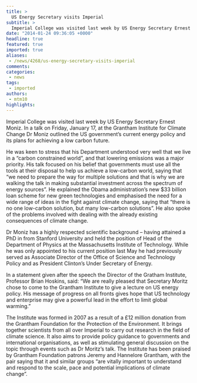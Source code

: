 ```yaml
---
title: >
  US Energy Secretary visits Imperial
subtitle: >
  Imperial College was visited last week by US Energy Secretary Ernest Moniz. In a talk on Friday, January 17, at the Grantham Institute for Climate Change Dr Moniz outlined the US government’s current energy policy and its plans for achieving a low carbon future.
date: "2014-01-24 09:36:05 +0000"
headline: true
featured: true
imported: true
aliases:
 - /news/4268/us-energy-secretary-visits-imperial
comments:
categories:
 - news
tags:
 - imported
authors:
 - mtm10
highlights:
---
```


Imperial College was visited last week by US Energy Secretary Ernest Moniz. In a talk on Friday, January 17, at the Grantham Institute for Climate Change Dr Moniz outlined the US government’s current energy policy and its plans for achieving a low carbon future.

He was keen to stress that his Department understood very well that we live in a “carbon constrained world”, and that lowering emissions was a major priority. His talk focused on his belief that governments must use all the tools at their disposal to help us achieve a low-carbon world, saying that “we need to prepare the way for multiple solutions and that is why we are walking the talk in making substantial investment across the spectrum of energy sources”. He explained the Obama administration’s new $33 billion loan scheme for new green technologies and emphasised the need for a wide range of ideas in the fight against climate change, saying that “there is no one low-carbon solution, but many low-carbon solutions”. He also spoke of the problems involved with dealing with the already existing consequences of climate change.

Dr Moniz has a highly respected scientific background – having attained a PhD in from Stanford University and held the position of Head of the Department of Physics at the Massachusetts Institute of Technology. While he was only appointed to his current position last May he had previously served as Associate Director of the Office of Science and Technology Policy and as President Clinton’s Under Secretary of Energy.

In a statement given after the speech the Director of the Gratham Institute, Professor Brian Hoskins, said: “We are really pleased that Secretary Moritz chose to come to the Grantham Institute to give a lecture on US energy policy. His message of progress on all fronts gives hope that US technology and enterprise may give a powerful lead in the effort to limit global warming.”

The Institute was formed in 2007 as a result of a £12 million donation from the Grantham Foundation for the Protection of the Environment. It brings together scientists from all over Imperial to carry out research in the field of climate science. It also aims to provide policy guidance to governments and international organisations, as well as stimulating general discussion on the topic through events such as Dr Moritz’s talk. The Institute has been praised by Grantham Foundation patrons Jeremy and Hannelore Grantham, with the pair saying that it and similar groups “are vitally important to understand and respond to the scale, pace and potential implications of climate change”.

